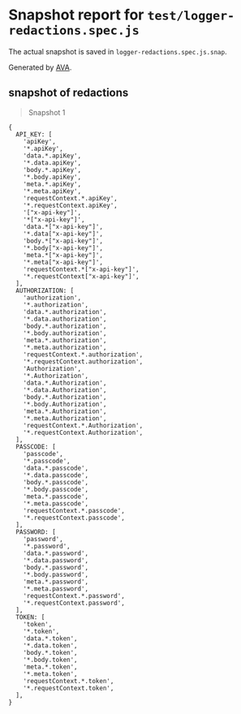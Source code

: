 # Snapshot report for `test/logger-redactions.spec.js`

The actual snapshot is saved in `logger-redactions.spec.js.snap`.

Generated by [AVA](https://avajs.dev).

## snapshot of redactions

> Snapshot 1

    {
      API_KEY: [
        'apiKey',
        '*.apiKey',
        'data.*.apiKey',
        '*.data.apiKey',
        'body.*.apiKey',
        '*.body.apiKey',
        'meta.*.apiKey',
        '*.meta.apiKey',
        'requestContext.*.apiKey',
        '*.requestContext.apiKey',
        '["x-api-key"]',
        '*["x-api-key"]',
        'data.*["x-api-key"]',
        '*.data["x-api-key"]',
        'body.*["x-api-key"]',
        '*.body["x-api-key"]',
        'meta.*["x-api-key"]',
        '*.meta["x-api-key"]',
        'requestContext.*["x-api-key"]',
        '*.requestContext["x-api-key"]',
      ],
      AUTHORIZATION: [
        'authorization',
        '*.authorization',
        'data.*.authorization',
        '*.data.authorization',
        'body.*.authorization',
        '*.body.authorization',
        'meta.*.authorization',
        '*.meta.authorization',
        'requestContext.*.authorization',
        '*.requestContext.authorization',
        'Authorization',
        '*.Authorization',
        'data.*.Authorization',
        '*.data.Authorization',
        'body.*.Authorization',
        '*.body.Authorization',
        'meta.*.Authorization',
        '*.meta.Authorization',
        'requestContext.*.Authorization',
        '*.requestContext.Authorization',
      ],
      PASSCODE: [
        'passcode',
        '*.passcode',
        'data.*.passcode',
        '*.data.passcode',
        'body.*.passcode',
        '*.body.passcode',
        'meta.*.passcode',
        '*.meta.passcode',
        'requestContext.*.passcode',
        '*.requestContext.passcode',
      ],
      PASSWORD: [
        'password',
        '*.password',
        'data.*.password',
        '*.data.password',
        'body.*.password',
        '*.body.password',
        'meta.*.password',
        '*.meta.password',
        'requestContext.*.password',
        '*.requestContext.password',
      ],
      TOKEN: [
        'token',
        '*.token',
        'data.*.token',
        '*.data.token',
        'body.*.token',
        '*.body.token',
        'meta.*.token',
        '*.meta.token',
        'requestContext.*.token',
        '*.requestContext.token',
      ],
    }

